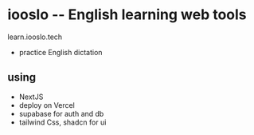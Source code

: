 # iooslo -- English learning web tools

learn.iooslo.tech

- practice English dictation


## using

- NextJS
- deploy on Vercel
- supabase for auth and db
- tailwind Css, shadcn for ui
